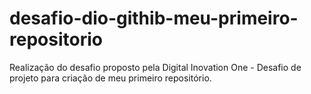# desafio-dio-githib-meu-primeiro-repositorio
Realização do desafio proposto pela Digital Inovation One - Desafio de projeto para criação de meu primeiro repositório.
